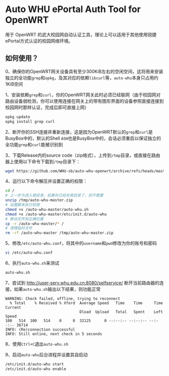 # Auto WHU ePortal Auth Tool for OpenWRT

用于 OpenWRT 的武大校园网自动认证工具，理论上可以适用于其他使用锐捷ePortal方式认证的校园网络环境。

## 如何使用？

0、确保你的OpenWRT网关设备具有至少300KiB左右的空闲空间，这将用来安装独立的全功能`grep`和`opkg`，及其对应的依赖`libcurl`等，`auto-whu`本身只占用约1KiB空间

1、安装依赖`grep`和`curl`，你的OpenWRT网关此时必须已经联网（由于校园网对路由设备弱检测，你可以使用连接在网关上的带有图形界面的设备参照直接连接到校园网时那样认证，完成后即可直接上网）
```bash
opkg update
opkg install grep curl
```

2、断开你的SSH连接并重新连接，这是因为OpenWRT默认的`grep`和`curl`是BusyBox中的，默认的Shell `ASH`也是BusyBox中的，会话必须重启以保证独立的全功能`grep`和`curl`能被识别到

3、下载Release内的source code（zip格式），上传到`/tmp`目录，或直接在路由器上使用以下命令下载到`/tmp`目录下：
```bash
wget https://github.com/WHU-sb/auto-whu-openwrt/archive/refs/heads/master.zip -O /tmp/auto-whu-master.zip
```

4、运行以下命令解压并设置正确的权限：
```bash
cd /
# 上一步为进入根目录，如果你已经在根目录了，则不需要
unzip /tmp/auto-whu-master.zip
# 设置脚本执行权限
chmod +x /auto-whu-master/auto-whu.sh
chmod +x /auto-whu-master/etc/init.d/auto-whu
# 移动文件到正确位置
cp -r /auto-whu-master/* /
# 清理临时文件
rm -rf /auto-whu-master /tmp/auto-whu-master.zip
```

5、修改`/etc/auto-whu.conf`，将其中的`username`和`pwd`修改为你的账号和密码
```bash
vi /etc/auto-whu.conf
```

6、执行`auto-whu.sh`来测试
```bash
auto-whu.sh
```

7、尝试到 http://user-serv.whu.edu.cn:8080/selfservice/ 断开当前路由器的连接，如果`auto-whu.sh`输出以下结果，则功能正常
```
WARNING: Check failed, offline, trying to reconnect
  % Total    % Received % Xferd  Average Speed   Time    Time     Time  Current
                                 Dload  Upload   Total   Spent    Left  Speed
100   514  100   514    0     0  32125      0 --:--:-- --:--:-- --:--:-- 36714
INFO: (Re)connection successful
INFO: Still online, next check in 5 seconds
```

8、使用`Ctrl+C`退出`auto-whu.sh`

9、启动`auto-whu`后台进程并设置其自启动
```bash
/etc/init.d/auto-whu start
/etc/init.d/auto-whu enable
```
